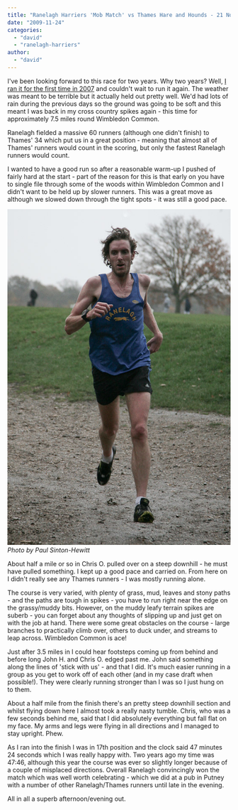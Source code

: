 ```yaml
---
title: "Ranelagh Harriers 'Mob Match' vs Thames Hare and Hounds - 21 November 2009"
date: "2009-11-24"
categories: 
  - "david"
  - "ranelagh-harriers"
author: 
  - "david"
---
```


I've been looking forward to this race for two years. Why two years? Well, [I ran it for the first time in 2007](/?p=223) and couldn't wait to run it again. The weather was meant to be terrible but it actually held out pretty well. We'd had lots of rain during the previous days so the ground was going to be soft and this meant I was back in my cross country spikes again - this time for approximately 7.5 miles round Wimbledon Common.

Ranelagh fielded a massive 60 runners (although one didn't finish) to Thames' 34 which put us in a great position - meaning that almost all of Thames' runners would count in the scoring, but only the fastest Ranelagh runners would count.

I wanted to have a good run so after a reasonable warm-up I pushed of fairly hard at the start - part of the reason for this is that early on you have to single file through some of the woods within Wimbledon Common and I didn't want to be held up by slower runners. This was a great move as although we slowed down through the tight spots - it was still a good pace.

![Photo by Paul Sinton-Hewitt](/images/2009/20091121-01.jpg)
*Photo by Paul Sinton-Hewitt*

About half a mile or so in Chris O. pulled over on a steep downhill - he must have pulled something. I kept up a good pace and carried on. From here on I didn't really see any Thames runners - I was mostly running alone.

The course is very varied, with plenty of grass, mud, leaves and stony paths - and the paths are tough in spikes - you have to run right near the edge on the grassy/muddy bits. However, on the muddy leafy terrain spikes are suberb - you can forget about any thoughts of slipping up and just get on with the job at hand. There were some great obstacles on the course - large branches to practically climb over, others to duck under, and streams to leap across. Wimbledon Common is ace!

Just after 3.5 miles in I could hear footsteps coming up from behind and before long John H. and Chris O. edged past me. John said something along the lines of 'stick with us' - and that I did. It's much easier running in a group as you get to work off of each other (and in my case draft when possible!). They were clearly running stronger than I was so I just hung on to them.

About a half mile from the finish there's an pretty steep downhill section and whilst flying down here I almost took a really nasty tumble. Chris, who was a few seconds behind me, said that I did absolutely everything but fall flat on my face. My arms and legs were flying in all directions and I managed to stay upright. Phew.

As I ran into the finish I was in 17th position and the clock said 47 minutes 24 seconds which I was really happy with. Two years ago my time was 47:46, although this year the course was ever so slightly longer because of a couple of misplaced directions. Overall Ranelagh convincingly won the match which was well worth celebrating - which we did at a pub in Putney with a number of other Ranelagh/Thames runners until late in the evening.

All in all a superb afternoon/evening out.
